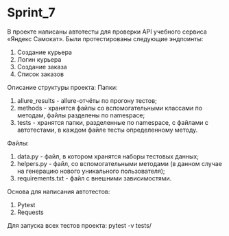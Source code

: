 # Sprint_7

В проекте написаны автотесты для проверки API учебного сервиса «Яндекс Самокат».
Были протестированы следующие эндпоинты: 
1. Создание курьера
2. Логин курьера
3. Создание заказа
4. Список заказов

Описание структуры проекта: 
Папки:
1. allure_results - allure-отчёты по прогону тестов;
2. methods - хранятся файлы со вспомогательными классами по методам, файлы разделены по namespace;
3. tests - хранятся папки, разделенные по namespace, с файлами с автотестами, в каждом файле тесты определенному методу.

Файлы:
1. data.py - файл, в котором хранятся наборы тестовых данных;
2. helpers.py - файл, со вспомогательными методами (в данном случае на генерацию нового уникального пользователя);
3. requirements.txt - файл с внешними зависимостями.

Основа для написания автотестов:
1. Pytest
2. Requests

Для запуска всех тестов проекта: 
pytest -v tests/